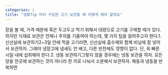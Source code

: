 ```yaml
---
categories: i
title: "생활Tip 미리 구입한 고기 보관할 때 어떻게 해야 할까요"
---
```

장을 볼 때, 가격 때문에 혹은 두고두고 먹기 위해서 대량으로 고기를 구매할 때가 있다. 하지만 식재료 보관은 언제나 주의를 기울여야 하는데, 몇 가지 팁을 알려주고자 한다.1. 신선실에 보관하기2~3일 안에 먹을 고기라면, 신선실에 흡수제와 함께 비닐에 잘 넣어서 보관하자. 그래야 냉장고에 냄새도 안 배고, 다른 반찬에도 영향이 없다. 단, 꼭 빠른 시일 내에 섭취해야 한다.2. 냉동 보관하기그렇지 않을 경우에는 냉동 보관을 하자. 모든 양을 한곳에 보관하는 것이 아니라 한 끼로 나눠서 소분해서 보관하자. 해동과 냉동을 반복하면